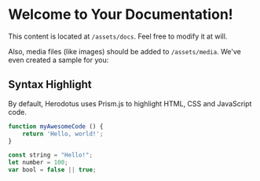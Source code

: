 # Welcome to Your Documentation!

This content is located at `/assets/docs`. Feel free to modify it at will.

Also, media files (like images) should be added to `/assets/media`. We've even created a sample for you:

## Syntax Highlight

By default, Herodotus uses Prism.js to highlight HTML, CSS and JavaScript code.

```js
function myAwesomeCode () {
	return 'Hello, world!';
}

const string = "Hello!";
let number = 100;
var bool = false || true;
```